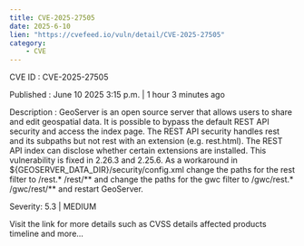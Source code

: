 ```yaml
---
title: CVE-2025-27505
date: 2025-6-10
lien: "https://cvefeed.io/vuln/detail/CVE-2025-27505"
category:
    - CVE
---
```


CVE ID : CVE-2025-27505

Published :  June 10
2025
3:15 p.m. | 1 hour
3 minutes ago

Description : GeoServer is an open source server that allows users to share and edit geospatial data. It is possible to bypass the default REST API security and access the index page. The REST API security handles rest and its subpaths but not rest with an extension (e.g.
rest.html). The REST API index can disclose whether certain extensions are installed. This vulnerability is fixed in 2.26.3 and 2.25.6. As a workaround
in ${GEOSERVER_DATA_DIR}/security/config.xml
change the paths for the rest filter to /rest.*
/rest/** and change the paths for the gwc filter to /gwc/rest.*
/gwc/rest/** and restart GeoServer.

Severity: 5.3 | MEDIUM

Visit the link for more details
such as CVSS details
affected products
timeline
and more...
